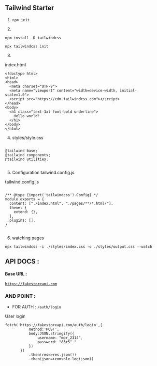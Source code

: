 ## Tailwind Starter

1. ``` npm init ```

2. 
``` 
npm install -D tailwindcss

npx tailwindcss init 
```

3. 
index.html
```
<!doctype html>
<html>
<head>
  <meta charset="UTF-8">
  <meta name="viewport" content="width=device-width, initial-scale=1.0">
  <script src="https://cdn.tailwindcss.com"></script>
</head>
<body>
  <h1 class="text-3xl font-bold underline">
    Hello world!
  </h1>
</body>
</html>
```

4. styles/style.css

```

@tailwind base;
@tailwind components;
@tailwind utilities;


```


5. Configuration tailwind.config.js

tailwind.config.js

```

/** @type {import('tailwindcss').Config} */
module.exports = {
  content: ["./index.html", "./pages/**/*.html/"],
  theme: {
    extend: {},
  },
  plugins: [],
}


```

6. watching pages

```
npx tailwindcss -i ./styles/index.css -o ./styles/output.css --watch

```

## API DOCS :

#### Base URL :

 <code>https://fakestoreapi.com</code>

 ### AND POINT :

 - FOR AUTH : <code>/auth/login</code>


  User login
 ```
 fetch('https://fakestoreapi.com/auth/login',{
            method:'POST',
            body:JSON.stringify({
                username: "mor_2314",
                password: "83r5^_"
            })
        })
            .then(res=>res.json())
            .then(json=>console.log(json))
 ```